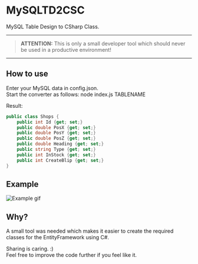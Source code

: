 # MySQLTD2CSC
MySQL Table Design to CSharp Class.

---

> **ATTENTION:** This is only a small developer tool which should never be used in a productive environment! 

---

## How to use
Enter your MySQL data in config.json.  
Start the converter as follows: node index.js TABLENAME

Result:
```cs
public class Shops {
    public int Id {get; set;}
    public double PosX {get; set;}
    public double PosY {get; set;}
    public double PosZ {get; set;}
    public double Heading {get; set;}
    public string Type {get; set;}
    public int InStock {get; set;}
    public int CreateBlip {get; set;}
}
```
## Example
![Example gif](https://i.imgur.com/St1JDzE.gif)
## Why?
A small tool was needed which makes it easier to create the required classes for the EntityFramework using C#.
  
Sharing is caring. :)  
Feel free to improve the code further if you feel like it. 